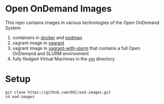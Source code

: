 # Open OnDemand Images

This repo contains images in various technologies of the Open OnDemand System

1. containers in [docker](docker/) and [podman](podman/)
2. vagrant image in [vagrant](vagrant/)
3. vagrant image in [vagrant-with-slurm](vagrant-with-slurm/) that contains a full Open OnDemand and SLURM environment
4. fully fledged Virtual Machines in the [vm](vm) directory

# Setup

    git clone https://github.com/OSC/ood-images.git
    cd ood-images
